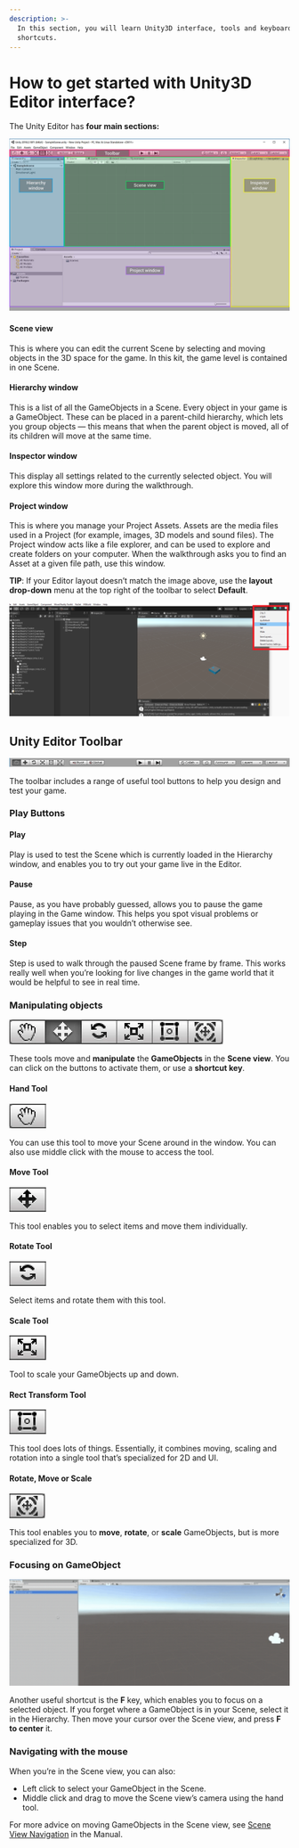 ```yaml
---
description: >-
  In this section, you will learn Unity3D interface, tools and keyboard
  shortcuts.
---
```


# How to get started with Unity3D Editor interface?

The Unity Editor has **four main sections:**

![Unity3D Editor Interface ](../../../.gitbook/assets/unityeditor.webp)

####  Scene view 

This is where you can edit the current Scene by selecting and moving objects in the 3D space for the game. In this kit, the game level is contained in one Scene.

#### Hierarchy window 

This is a list of all the GameObjects in a Scene. Every object in your game is a GameObject. These can be placed in a parent-child hierarchy, which lets you group objects — this means that when the parent object is moved, all of its children will move at the same time.

#### Inspector window 

This display all settings related to the currently selected object. You will explore this window more during the walkthrough.

#### Project window 

This is where you manage your Project Assets. Assets are the media files used in a Project \(for example, images, 3D models and sound files\). The Project window acts like a file explorer, and can be used to explore and create folders on your computer. When the walkthrough asks you to find an Asset at a given file path, use this window.

**TIP**: If your Editor layout doesn’t match the image above, use the **layout drop-down** menu at the top right of the toolbar to select **Default**.

![Going back to default editor layout.](../../../.gitbook/assets/screenshot-171.png)

## Unity Editor Toolbar

![Unity Editor Toolbar.](../../../.gitbook/assets/unitytoolbar.webp)

The toolbar includes a range of useful tool buttons to help you design and test your game.

### Play Buttons

#### Play 

Play is used to test the Scene which is currently loaded in the Hierarchy window, and enables you to try out your game live in the Editor. 

#### Pause 

Pause, as you have probably guessed, allows you to pause the game playing in the Game window. This helps you spot visual problems or gameplay issues that you wouldn’t otherwise see.

#### Step 

Step is used to walk through the paused Scene frame by frame. This works really well when you’re looking for live changes in the game world that it would be helpful to see in real time.

### Manipulating objects

![](../../../.gitbook/assets/unitymanupulation.webp)

These tools move and **manipulate** the **GameObjects** in the **Scene view**. You can click on the buttons to activate them, or use a **shortcut key**.

#### Hand Tool

![Hand Tool Keyboard Shortcut: Q](../../../.gitbook/assets/unityhand.webp)

You can use this tool to move your Scene around in the window. You can also use middle click with the mouse to access the tool.

#### Move Tool

![Move Tool Keyboard Shortcut: W](../../../.gitbook/assets/unitymove.webp)

This tool enables you to select items and move them individually.

#### Rotate Tool

![Rotate Tool Keyboard Shortcut: E](../../../.gitbook/assets/unityrotate.webp)

Select items and rotate them with this tool.

#### Scale Tool

![Scale Tool Keyboard Shortcut: R](../../../.gitbook/assets/unityscale.webp)

Tool to scale your GameObjects up and down.

#### Rect Transform Tool

![Rect Transform Tool Keyboard Shortcut: T](../../../.gitbook/assets/rect.webp)

This tool does lots of things. Essentially, it combines moving, scaling and rotation into a single tool that’s specialized for 2D and UI.

#### Rotate, Move or Scale

![Rotate, Move or Scale Tool Keyboard Shortcut: Y](../../../.gitbook/assets/mrs.webp)

This tool enables you to **move**, **rotate**, or **scale** GameObjects, but is more specialized for 3D.

### Focusing on GameObject

![Focusing on an GameObject Keyboard Shortcut: F](../../../.gitbook/assets/gifmaker_20200121133521683.gif)

Another useful shortcut is the **F** key, which enables you to focus on a selected object. If you forget where a GameObject is in your Scene, select it in the Hierarchy. Then move your cursor over the Scene view, and press **F to center** it.

### Navigating with the mouse

When you’re in the Scene view, you can also:

* Left click to select your GameObject in the Scene.
* Middle click and drag to move the Scene view’s camera using the hand tool.

 For more advice on moving GameObjects in the Scene view, see [Scene View Navigation](https://docs.unity3d.com/Manual/SceneViewNavigation.html) in the Manual.  


